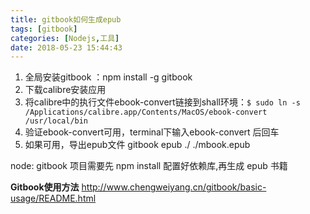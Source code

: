 ```yaml
---
title: gitbook如何生成epub
tags: [gitbook]
categories: [Nodejs,工具]
date: 2018-05-23 15:44:43
---
```


1.  全局安装gitbook ：npm install -g gitbook
2.  下载calibre安装应用
3.  将calibre中的执行文件ebook-convert链接到shall环境：`$ sudo ln -s /Applications/calibre.app/Contents/MacOS/ebook-convert /usr/local/bin`
4.  验证ebook-convert可用，terminal下输入ebook-convert 后回车
5.  如果可用，导出epub文件 gitbook epub ./ ./mbook.epub



node: gitbook 项目需要先 npm install 配置好依赖库,再生成 epub 书籍

**Gitbook使用方法** http://www.chengweiyang.cn/gitbook/basic-usage/README.html

